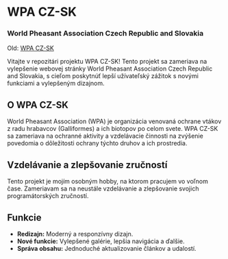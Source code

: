 # WPA CZ-SK
### World Pheasant Association Czech Republic and Slovakia

Old: [WPA CZ-SK](http://wpacz-sk.com/)

Vitajte v repozitári projektu WPA CZ-SK! Tento projekt sa zameriava na vylepšenie webovej stránky World Pheasant Association Czech Republic and Slovakia, s cieľom poskytnúť lepší užívateľský zážitok s novými funkciami a vylepšeným dizajnom.

## O WPA CZ-SK
World Pheasant Association (WPA) je organizácia venovaná ochrane vtákov z radu hrabavcov (Galliformes) a ich biotopov po celom svete. 
WPA CZ-SK sa zameriava na ochranné aktivity a vzdelávacie činnosti na zvýšenie povedomia o dôležitosti ochrany týchto druhov a ich prostredia.

## Vzdelávanie a zlepšovanie zručností
Tento projekt je mojím osobným hobby, na ktorom pracujem vo voľnom čase. Zameriavam sa na neustále vzdelávanie a zlepšovanie svojich programátorských zručností.

## Funkcie
- **Redizajn:** Moderný a responzívny dizajn.
- **Nové funkcie:** Vylepšené galérie, lepšia navigácia a ďalšie.
- **Správa obsahu:** Jednoduché aktualizovanie článkov a udalostí.
